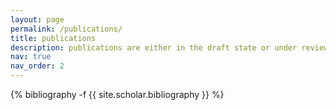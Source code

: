 ```yaml
---
layout: page
permalink: /publications/
title: publications
description: publications are either in the draft state or under review. i will update this page once they are published!.
nav: true
nav_order: 2
---
```

<!-- _pages/publications.md -->
<div class="publications">

{% bibliography -f {{ site.scholar.bibliography }} %}

</div>
